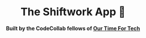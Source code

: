 <div align="center">
  <br>
  <h1>The Shiftwork App 🌱</h1>
  <strong>Built by the CodeCollab fellows of <a href="https://ourtimefortech.org">Our Time For Tech</a></strong>
</div>